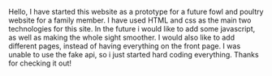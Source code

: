 Hello, I have started this website as a prototype for a future fowl and poultry website for a family member. I have used HTML and css as the main two technologies for this site. In the future i would like to add some javascript, as well as making the whole sight smoother. I would also like to add different pages, instead of having everything on the front page. I was unable to use the fake api, so i just started hard coding everything. Thanks for checking it out!